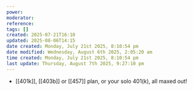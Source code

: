 ```yaml
---
power: 
moderator: 
reference: 
tags: []
created: 2025-07-21T16:10
updated: 2025-08-06T14:15
date created: Monday, July 21st 2025, 8:10:54 pm
date modified: Wednesday, August 6th 2025, 2:05:20 am
time created: Monday, July 21st 2025, 8:10:54 pm
last update: Thursday, August 7th 2025, 9:27:10 pm
---
```

- [[401k]], [[403b]] or [[457]] plan, or your solo 401(k), all maxed out!